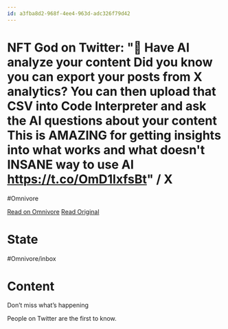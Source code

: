 ```yaml
---
id: a3fba8d2-968f-4ee4-963d-adc326f79d42
---
```


# NFT God on Twitter: "🔶 Have AI analyze your content Did you know you can export your posts from X analytics? You can then upload that CSV into Code Interpreter and ask the AI questions about your content This is AMAZING for getting insights into what works and what doesn't INSANE way to use AI https://t.co/OmD1IxfsBt" / X
#Omnivore

[Read on Omnivore](https://omnivore.app/me/https-twitter-com-nft-god-status-1691504988843810827-189fdd97e14)
[Read Original](https://twitter.com/nft_god/status/1691504988843810827)

# State
#Omnivore/inbox

# Content
Don’t miss what’s happening

People on Twitter are the first to know.

